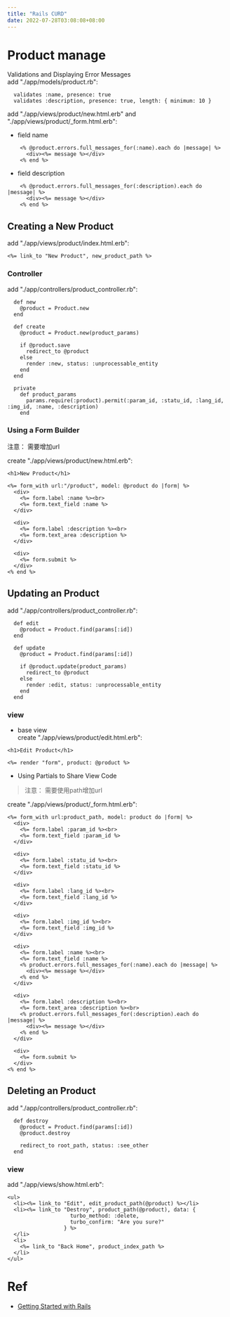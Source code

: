 ```yaml
---
title: "Rails CURD"
date: 2022-07-28T03:08:08+08:00
---
```


# Product manage
   Validations and Displaying Error Messages    
add "./app/models/product.rb":
```
  validates :name, presence: true
  validates :description, presence: true, length: { minimum: 10 }
```

add "./app/views/product/new.html.erb" and "./app/views/product/_form.html.erb":    
- field name    
```
    <% @product.errors.full_messages_for(:name).each do |message| %>
      <div><%= message %></div>
    <% end %>
```
- field description    
```
    <% @product.errors.full_messages_for(:description).each do |message| %>
      <div><%= message %></div>
    <% end %>
```


## Creating a New Product
add "./app/views/product/index.html.erb":
```
<%= link_to "New Product", new_product_path %>
```

### Controller
add "./app/controllers/product_controller.rb":
```
  def new
    @product = Product.new
  end

  def create
    @product = Product.new(product_params)

    if @product.save
      redirect_to @product
    else
      render :new, status: :unprocessable_entity
    end
  end
  
  private
    def product_params
      params.require(:product).permit(:param_id, :statu_id, :lang_id, :img_id, :name, :description)
    end
```

### Using a Form Builder
注意： 需要增加url    

create "./app/views/product/new.html.erb":
```
<h1>New Product</h1>

<%= form_with url:"/product", model: @product do |form| %>
  <div>
    <%= form.label :name %><br>
    <%= form.text_field :name %>
  </div>

  <div>
    <%= form.label :description %><br>
    <%= form.text_area :description %>
  </div>

  <div>
    <%= form.submit %>
  </div>
<% end %>
```


## Updating an Product
add "./app/controllers/product_controller.rb":
```
  def edit
    @product = Product.find(params[:id])
  end

  def update
    @product = Product.find(params[:id])

    if @product.update(product_params)
      redirect_to @product
    else
      render :edit, status: :unprocessable_entity
    end
  end
```

### view
- base view    
create "./app/views/product/edit.html.erb":
```
<h1>Edit Product</h1>

<%= render "form", product: @product %>
```

- Using Partials to Share View Code    
> 注意： 需要使用path增加url

create "./app/views/product/_form.html.erb":
```
<%= form_with url:product_path, model: product do |form| %>
  <div>
    <%= form.label :param_id %><br>
    <%= form.text_field :param_id %>
  </div>

  <div>
    <%= form.label :statu_id %><br>
    <%= form.text_field :statu_id %>
  </div>

  <div>
    <%= form.label :lang_id %><br>
    <%= form.text_field :lang_id %>
  </div>

  <div>
    <%= form.label :img_id %><br>
    <%= form.text_field :img_id %>
  </div>

  <div>
    <%= form.label :name %><br>
    <%= form.text_field :name %>
    <% product.errors.full_messages_for(:name).each do |message| %>
      <div><%= message %></div>
    <% end %>
  </div>

  <div>
    <%= form.label :description %><br>
    <%= form.text_area :description %><br>
    <% product.errors.full_messages_for(:description).each do |message| %>
      <div><%= message %></div>
    <% end %>
  </div>

  <div>
    <%= form.submit %>
  </div>
<% end %>

```

## Deleting an Product
add "./app/controllers/product_controller.rb":
```
  def destroy
    @product = Product.find(params[:id])
    @product.destroy

    redirect_to root_path, status: :see_other
  end
```

### view
add "./app/views/show.html.erb":
```
<ul>
  <li><%= link_to "Edit", edit_product_path(@product) %></li>
  <li><%= link_to "Destroy", product_path(@product), data: {
                    turbo_method: :delete,
                    turbo_confirm: "Are you sure?"
                  } %>
  </li>
  <li>
    <%= link_to "Back Home", product_index_path %>
  </li>
</ul>
```

# Ref
- [Getting Started with Rails](https://guides.rubyonrails.org/v7.0/getting_started.html)
